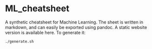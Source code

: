 # ML_cheatsheet

A synthetic cheatsheet for Machine Learning. The sheet is written in markdown, and can easily be exported using pandoc. A static website version is available here. To generate it:

```bash
./generate.sh
```
